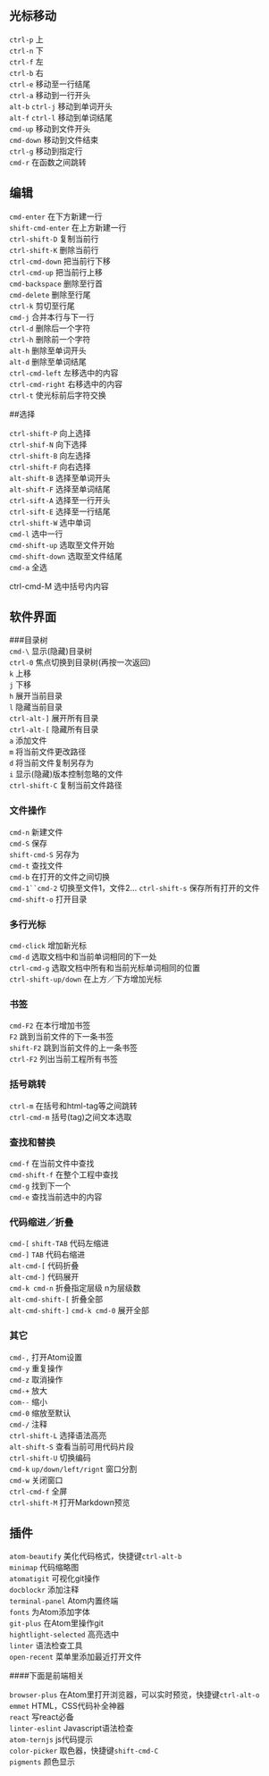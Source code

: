 ## 光标移动  
 
`ctrl-p` 上  
`ctrl-n` 下  
`ctrl-f` 左  
`ctrl-b` 右  
`ctrl-e` 移动至一行结尾  
`ctrl-a` 移动到一行开头  
`alt-b` `ctrl-j` 移动到单词开头  
`alt-f`  `ctrl-l` 移动到单词结尾  
`cmd-up` 移动到文件开头  
`cmd-down` 移动到文件结束  
`ctrl-g` 移动到指定行  
`cmd-r` 在函数之间跳转

## 编辑  
`cmd-enter` 在下方新建一行  
`shift-cmd-enter` 在上方新建一行  
`ctrl-shift-D` 复制当前行  
`ctrl-shift-K` 删除当前行  
`ctrl-cmd-down` 把当前行下移  
`ctrl-cmd-up` 把当前行上移  
`cmd-backspace` 删除至行首  
`cmd-delete` 删除至行尾  
`ctrl-k` 剪切至行尾  
`cmd-j` 合并本行与下一行  
`ctrl-d`  删除后一个字符  
`ctrl-h` 删除前一个字符  
`alt-h` 删除至单词开头  
`alt-d` 删除至单词结尾  
`ctrl-cmd-left` 左移选中的内容  
`ctrl-cmd-right` 右移选中的内容  
`ctrl-t` 使光标前后字符交换   

##选择  

`ctrl-shift-P` 向上选择  
`ctrl-shif-N` 向下选择  
`ctrl-shift-B` 向左选择  
`ctrl-shift-F` 向右选择  
`alt-shift-B` 选择至单词开头  
`alt-shift-F` 选择至单词结尾  
 `ctrl-sift-A` 选择至一行开头  
`ctrl-sift-E` 选择至一行结尾  
`ctrl-shift-W` 选中单词  
`cmd-l` 选中一行    
`cmd-shift-up`  选取至文件开始  
`cmd-shift-down`  选取至文件结尾    
`cmd-a`  全选  

ctrl-cmd-M 选中括号内内容

## 软件界面  
  
###目录树  
`cmd-\`  显示(隐藏)目录树  
`ctrl-0` 焦点切换到目录树(再按一次返回)   
`k` 上移  
`j` 下移    
`h` 展开当前目录  
`l` 隐藏当前目录  
`ctrl-alt-]`  展开所有目录  
`ctrl-alt-[` 隐藏所有目录      
`a` 添加文件  
`m` 将当前文件更改路径  
`d` 将当前文件复制另存为  
`i` 显示(隐藏)版本控制忽略的文件  
`ctrl-shift-C` 复制当前文件路径

### 文件操作  

`cmd-n` 新建文件  
`cmd-S` 保存  
`shift-cmd-S` 另存为  
`cmd-t` 查找文件  
`cmd-b` 在打开的文件之间切换  
`cmd-1``cmd-2` 切换至文件1，文件2...
`ctrl-shift-s` 保存所有打开的文件  
`cmd-shift-o`  打开目录   
 
### 多行光标  
`cmd-click` 增加新光标  
`cmd-d` 选取文档中和当前单词相同的下一处  
`ctrl-cmd-g` 选取文档中所有和当前光标单词相同的位置  
`ctrl-shift-up/down` 在上方／下方增加光标

### 书签
`cmd-F2` 在本行增加书签  
`F2` 跳到当前文件的下一条书签  
`shift-F2` 跳到当前文件的上一条书签  
`ctrl-F2` 列出当前工程所有书签  


### 括号跳转  
`ctrl-m` 在括号和html-tag等之间跳转  
`ctrl-cmd-m` 括号(tag)之间文本选取  

### 查找和替换  
`cmd-f` 在当前文件中查找  
`cmd-shift-f` 在整个工程中查找  
`cmd-g` 找到下一个  
`cmd-e` 查找当前选中的内容  

### 代码缩进／折叠  

`cmd-[` `shift-TAB` 代码左缩进  
`cmd-]` `TAB` 代码右缩进  
`alt-cmd-[` 代码折叠  
`alt-cmd-]` 代码展开    
`cmd-k cmd-n` 折叠指定层级 n为层级数  
`alt-cmd-shift-[` 折叠全部  
 `alt-cmd-shift-]` `cmd-k cmd-0` 展开全部 

### 其它  
`cmd-,` 打开Atom设置  
`cmd-y` 重复操作  
`cmd-z` 取消操作     
`cmd-+` 放大  
`com--` 缩小  
`cmd-0` 缩放至默认  
`cmd-/` 注释  
`ctrl-shift-L` 选择语法高亮    
`alt-shift-S` 查看当前可用代码片段    
`ctrl-shift-U` 切换编码  
`cmd-k` `up/down/left/rignt`  窗口分割  
`cmd-w` 关闭窗口  
`ctrl-cmd-f` 全屏  
`ctrl-shift-M` 打开Markdown预览

## 插件

`atom-beautify` 美化代码格式，快捷键`ctrl-alt-b`  
`minimap` 代码缩略图  
`atomatigit` 可视化git操作  
`docblockr` 添加注释   
`terminal-panel` Atom内置终端  
`fonts` 为Atom添加字体  
`git-plus` 在Atom里操作git  
`hightlight-selected` 高亮选中  
`linter` 语法检查工具  
`open-recent` 菜单里添加最近打开文件

####下面是前端相关

`browser-plus` 在Atom里打开浏览器，可以实时预览，快捷键`ctrl-alt-o`  
`emmet` HTML，CSS代码补全神器  
`react` 写react必备  
`linter-eslint` Javascript语法检查  
`atom-ternjs` js代码提示  
`color-picker` 取色器，快捷键`shift-cmd-C`  
`pigments` 颜色显示   

